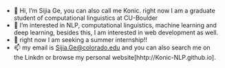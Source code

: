 - 👋 Hi, I’m Sijia Ge, you can also call me Konic. right now I am a graduate student of computational linguistics at CU-Boulder
- 👀 I’m interested in NLP, computational linguistics, machine learning and deep learning, besides this, I am interested in web development as well.
- 💞️ right now I am seeking a summer internship!!
- 📫 my email is Sijia.Ge@colorado.edu and you can also search me on the Linkdn or browse my personal website[hhtp://Konic-NLP.github.io].

<!---
Konic-NLP/Konic-NLP is a ✨ special ✨ repository because its `README.md` (this file) appears on your GitHub profile.
You can click the Preview link to take a look at your changes.
--->

